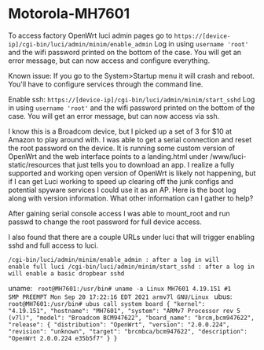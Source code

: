 # Motorola-MH7601
To access factory OpenWrt luci admin pages go to <code>https://[device-ip]/cgi-bin/luci/admin/minim/enable_admin</code>
Log in using <code>username 'root'</code> and the wifi password printed on the bottom of the case.
You will get an error message, but can now access and configure everything.

Known issue: If you go to the System>Startup menu it will crash and reboot. You'll have to configure services through the command line.

Enable ssh: <code>https://[device-ip]/cgi-bin/luci/admin/minim/start_sshd</code>
Log in using <code>username 'root'</code> and the wifi password printed on the bottom of the case.
You will get an error message, but can now access via ssh.

I know this is a Broadcom device, but I picked up a set of 3 for $10 at Amazon to play around with. I was able to get a serial connection and reset the root password on the device. It is running some custom version of OpenWrt and the web interface points to a landing.html under /www/luci-static/resources that just tells you to download an app. I realize a fully supported and working open version of OpenWrt is likely not happening, but if I can get Luci working to speed up clearing off the junk configs and potential spyware services I could use it as an AP. Here is the boot log along with version information. What other information can I gather to help?

After gaining serial console access I was able to mount_root and run passwd to change the root password for full device access.

I also found that there are a couple URLs under luci that will trigger enabling sshd and full access to luci.

<code>/cgi-bin/luci/admin/minim/enable_admin : after a log in will enable full luci
/cgi-bin/luci/admin/minim/start_sshd : after a log in will enable a basic dropbear sshd</code>

uname:
<code>
root@MH7601:/usr/bin# uname -a
Linux MH7601 4.19.151 #1 SMP PREEMPT Mon Sep 20 17:22:16 EDT 2021 armv7l GNU/Linux
</code>
ubus:
<code>
root@MH7601:/usr/bin# ubus call system board
{
        "kernel": "4.19.151",
        "hostname": "MH7601",
        "system": "ARMv7 Processor rev 5 (v7l)",
        "model": "Broadcom BCM947622",
        "board_name": "brcm,bcm947622",
        "release": {
                "distribution": "OpenWrt",
                "version": "2.0.0.224",
                "revision": "unknown",
                "target": "brcmbca/bcm947622",
                "description": "OpenWrt 2.0.0.224 e35b5f7"
        }
}
</code>
